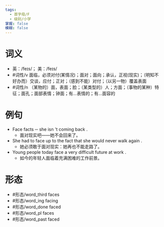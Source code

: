 ```yaml
---
tags:
  - 首字母/F
  - 级别/小学
掌握: false
模糊: false
---
```

# 词义
- 英：/feɪs/； 美：/feɪs/
- #词性/v  面临，必须对付(某情况)；面对；面向；承认，正视(现实)；（明知不好办而）交谈，应付；正对；（感到不能）对付；（以另一物）覆盖表面
- #词性/n  （某物的）面，表面；脸；（某类型的）人；方面；（事物的某种）特征；面孔；面部表情；钟面；有…表情的；有…面容的
# 例句
- Face facts ─ she isn 't coming back .
	- 面对现实吧——她不会回来了。
- She had to face up to the fact that she would never walk again .
	- 她必须敢于面对现实：她再也不能走路了。
- Young people today face a very difficult future at work .
	- 如今的年轻人面临着充满困难的工作前景。
# 形态
- #形态/word_third faces
- #形态/word_ing facing
- #形态/word_done faced
- #形态/word_pl faces
- #形态/word_past faced
